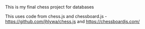 This is my final chess project for databases

This uses code from chess.js and chessboard.js - https://github.com/jhlywa/chess.js and https://chessboardjs.com/ 
